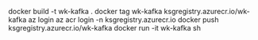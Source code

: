 docker build -t wk-kafka .
docker tag wk-kafka ksgregistry.azurecr.io/wk-kafka
az login
az acr login -n ksgregistry.azurecr.io
docker push ksgregistry.azurecr.io/wk-kafka
docker run -it wk-kafka sh